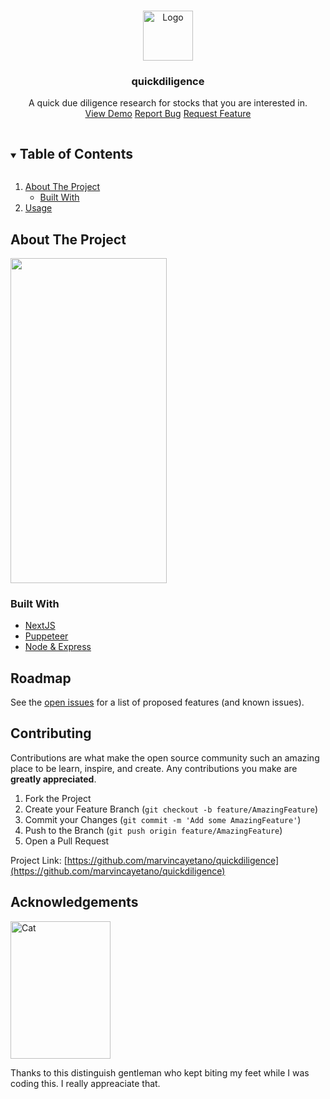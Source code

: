 <!-- PROJECT LOGO -->
<br />
<p align="center">
  <a href="https://github.com/marvincayetano/quickdiligence">
    <img src="https://res.cloudinary.com/de5fzxeki/image/upload/v1622237480/quickdiligence-icon_d2ubmd.png" alt="Logo" width="80" height="80">
  </a>

  <h3 align="center">quickdiligence</h3>

  <p align="center">
    A quick due diligence research for stocks that you are interested in.
    <br />
    <a href="https://quickdiligence.vercel.app">View Demo</a>
    <a href="https://github.com/marvincayetano/quickdiligence/issues">Report Bug</a>
    <a href="https://github.com/marvincayetano/quickdiligence/issues">Request Feature</a>
  </p>
</p>

<!-- TABLE OF CONTENTS -->
<details open="open">
  <summary><h2 style="display: inline-block">Table of Contents</h2></summary>
  <ol>
    <li>
      <a href="#about-the-project">About The Project</a>
      <ul>
        <li><a href="#built-with">Built With</a></li>
      </ul>
    </li>
    <li><a href="#usage">Usage</a></li>
  </ol>
</details>

<!-- ABOUT THE PROJECT -->

## About The Project

<img src="/images/quickdiligence.gif" width="250" height="520"/>

### Built With

- [NextJS](https://nextjs.org/)
- [Puppeteer](https://github.com/puppeteer/puppeteer)
- [Node & Express]()

## Roadmap

See the [open issues](https://github.com/marvincayetano/quickdiligence/issues) for a list of proposed features (and known issues).

<!-- CONTRIBUTING -->

## Contributing

Contributions are what make the open source community such an amazing place to be learn, inspire, and create. Any contributions you make are **greatly appreciated**.

1. Fork the Project
2. Create your Feature Branch (`git checkout -b feature/AmazingFeature`)
3. Commit your Changes (`git commit -m 'Add some AmazingFeature'`)
4. Push to the Branch (`git push origin feature/AmazingFeature`)
5. Open a Pull Request

Project Link: [https://github.com/marvincayetano/quickdiligence](https://github.com/marvincayetano/quickdiligence)

## Acknowledgements

<p align="left">
    <img src="https://res.cloudinary.com/de5fzxeki/image/upload/v1625820043/IMG_0472_uvg73b.jpg" alt="Cat" width="160" height="220">
</p>
Thanks to this distinguish gentleman who kept biting my feet while I was coding this. I really appreaciate that.
